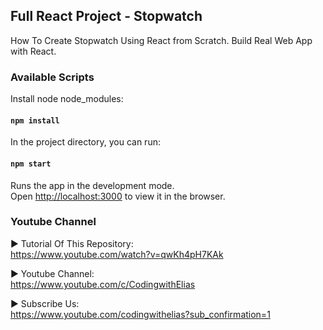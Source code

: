 ## Full React Project - Stopwatch

How To Create Stopwatch Using React from Scratch. Build Real Web App with React.

### Available Scripts

Install node node_modules:

#### `npm install`

In the project directory, you can run:

#### `npm start`

Runs the app in the development mode.<br> Open
[http://localhost:3000](http://localhost:3000) to view it in the browser.

### Youtube Channel

► Tutorial Of This Repository: <br/> https://www.youtube.com/watch?v=qwKh4pH7KAk

► Youtube Channel: <br/> https://www.youtube.com/c/CodingwithElias

► Subscribe Us: <br/> https://www.youtube.com/codingwithelias?sub_confirmation=1
